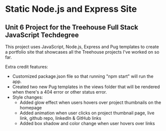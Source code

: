 # Static Node.js and Express Site
## Unit 6 Project for the Treehouse Full Stack JavaScript Techdegree

This project uses JavaScript, Node.js, Express and Pug templates to create a portfolio site that showcases all the Treehouse projects I've worked on so far. 

Extra credit features: 
* Customized package.json file so that running "npm start" will run the app.
* Created two new Pug templates in the views folder that will be rendered when there's a 404 error or other status error.
* Style changes:
    * Added glow effect when users hovers over project thumbnails on the homepage
    * Added animation when user clicks on project thumbnail page, live link, github repo, linkedIn & GitHub links
    * Added box shadow and color change when user hovers over links
    
    

